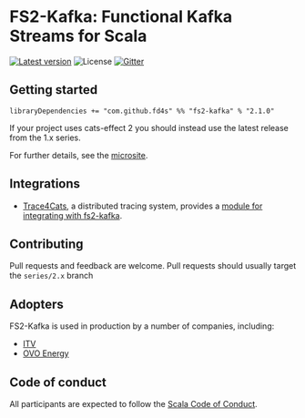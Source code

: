 # FS2-Kafka: Functional Kafka Streams for Scala

[![Latest version](https://index.scala-lang.org/fd4s/fs2-kafka/fs2-kafka/latest.svg?style=flat)](https://index.scala-lang.org/fd4s/fs2-kafka/fs2-kafka)
![License](https://img.shields.io/github/license/fd4s/fs2-kafka)
[![Gitter](https://img.shields.io/gitter/room/fd4s/fs2-kafka)](https://gitter.im/fd4s/fs2-kafka)

## Getting started

`libraryDependencies += "com.github.fd4s" %% "fs2-kafka" % "2.1.0"`

If your project uses cats-effect 2 you should instead use the latest release from the 1.x series.

For further details, see the [microsite](https://fd4s.github.io/fs2-kafka/docs/overview).

## Integrations

- [Trace4Cats](https://github.com/trace4cats/trace4cats), a distributed tracing system, provides a [module for integrating with fs2-kafka](https://github.com/trace4cats/trace4cats-kafka). 

## Contributing

Pull requests and feedback are welcome. Pull requests should usually target the `series/2.x` branch

## Adopters

FS2-Kafka is used in production by a number of companies, including:
- [ITV](https://github.com/itv)
- [OVO Energy](https://github.com/ovotech)

## Code of conduct

All participants are expected to follow the [Scala Code of Conduct](https://www.scala-lang.org/conduct/).